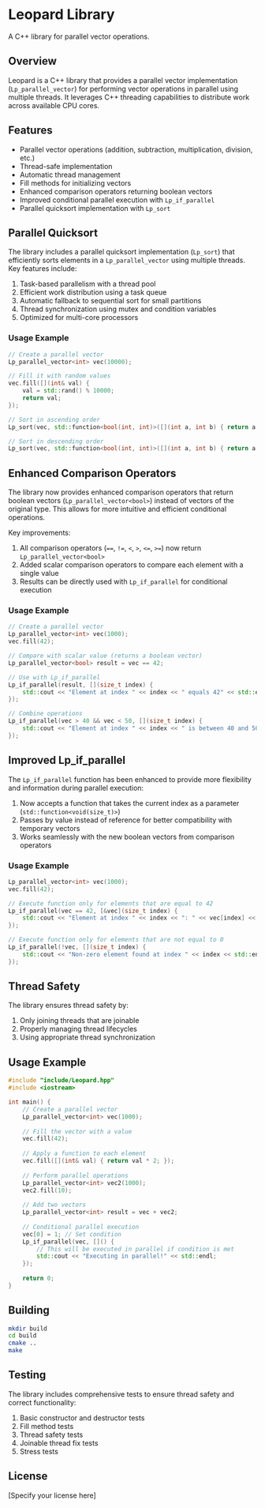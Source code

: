 # Leopard Library

A C++ library for parallel vector operations.

## Overview

Leopard is a C++ library that provides a parallel vector implementation (`Lp_parallel_vector`) for performing vector operations in parallel using multiple threads. It leverages C++ threading capabilities to distribute work across available CPU cores.

## Features

- Parallel vector operations (addition, subtraction, multiplication, division, etc.)
- Thread-safe implementation
- Automatic thread management
- Fill methods for initializing vectors
- Enhanced comparison operators returning boolean vectors
- Improved conditional parallel execution with `Lp_if_parallel`
- Parallel quicksort implementation with `Lp_sort`

## Parallel Quicksort

The library includes a parallel quicksort implementation (`Lp_sort`) that efficiently sorts elements in a `Lp_parallel_vector` using multiple threads. Key features include:

1. Task-based parallelism with a thread pool
2. Efficient work distribution using a task queue
3. Automatic fallback to sequential sort for small partitions
4. Thread synchronization using mutex and condition variables
5. Optimized for multi-core processors

### Usage Example

```cpp
// Create a parallel vector
Lp_parallel_vector<int> vec(10000);

// Fill it with random values
vec.fill([](int& val) { 
    val = std::rand() % 10000; 
    return val;
});

// Sort in ascending order
Lp_sort(vec, std::function<bool(int, int)>([](int a, int b) { return a < b; }));

// Sort in descending order
Lp_sort(vec, std::function<bool(int, int)>([](int a, int b) { return a > b; }));
```

## Enhanced Comparison Operators

The library now provides enhanced comparison operators that return boolean vectors (`Lp_parallel_vector<bool>`) instead of vectors of the original type. This allows for more intuitive and efficient conditional operations.

Key improvements:

1. All comparison operators (`==`, `!=`, `<`, `>`, `<=`, `>=`) now return `Lp_parallel_vector<bool>`
2. Added scalar comparison operators to compare each element with a single value
3. Results can be directly used with `Lp_if_parallel` for conditional execution

### Usage Example

```cpp
// Create a parallel vector
Lp_parallel_vector<int> vec(1000);
vec.fill(42);

// Compare with scalar value (returns a boolean vector)
Lp_parallel_vector<bool> result = vec == 42;

// Use with Lp_if_parallel
Lp_if_parallel(result, [](size_t index) {
    std::cout << "Element at index " << index << " equals 42" << std::endl;
});

// Combine operations
Lp_if_parallel(vec > 40 && vec < 50, [](size_t index) {
    std::cout << "Element at index " << index << " is between 40 and 50" << std::endl;
});
```

## Improved Lp_if_parallel

The `Lp_if_parallel` function has been enhanced to provide more flexibility and information during parallel execution:

1. Now accepts a function that takes the current index as a parameter (`std::function<void(size_t)>`)
2. Passes by value instead of reference for better compatibility with temporary vectors
3. Works seamlessly with the new boolean vectors from comparison operators

### Usage Example

```cpp
Lp_parallel_vector<int> vec(1000);
vec.fill(42);

// Execute function only for elements that are equal to 42
Lp_if_parallel(vec == 42, [&vec](size_t index) {
    std::cout << "Element at index " << index << ": " << vec[index] << std::endl;
});

// Execute function only for elements that are not equal to 0
Lp_if_parallel(!vec, [](size_t index) {
    std::cout << "Non-zero element found at index " << index << std::endl;
});
```

## Thread Safety

The library ensures thread safety by:

1. Only joining threads that are joinable
2. Properly managing thread lifecycles
3. Using appropriate thread synchronization

## Usage Example

```cpp
#include "include/Leopard.hpp"
#include <iostream>

int main() {
    // Create a parallel vector
    Lp_parallel_vector<int> vec(1000);
    
    // Fill the vector with a value
    vec.fill(42);
    
    // Apply a function to each element
    vec.fill([](int& val) { return val * 2; });
    
    // Perform parallel operations
    Lp_parallel_vector<int> vec2(1000);
    vec2.fill(10);
    
    // Add two vectors
    Lp_parallel_vector<int> result = vec + vec2;
    
    // Conditional parallel execution
    vec[0] = 1; // Set condition
    Lp_if_parallel(vec, []() {
        // This will be executed in parallel if condition is met
        std::cout << "Executing in parallel!" << std::endl;
    });
    
    return 0;
}
```

## Building

```bash
mkdir build
cd build
cmake ..
make
```

## Testing

The library includes comprehensive tests to ensure thread safety and correct functionality:

1. Basic constructor and destructor tests
2. Fill method tests
3. Thread safety tests
4. Joinable thread fix tests
5. Stress tests

## License

[Specify your license here]
